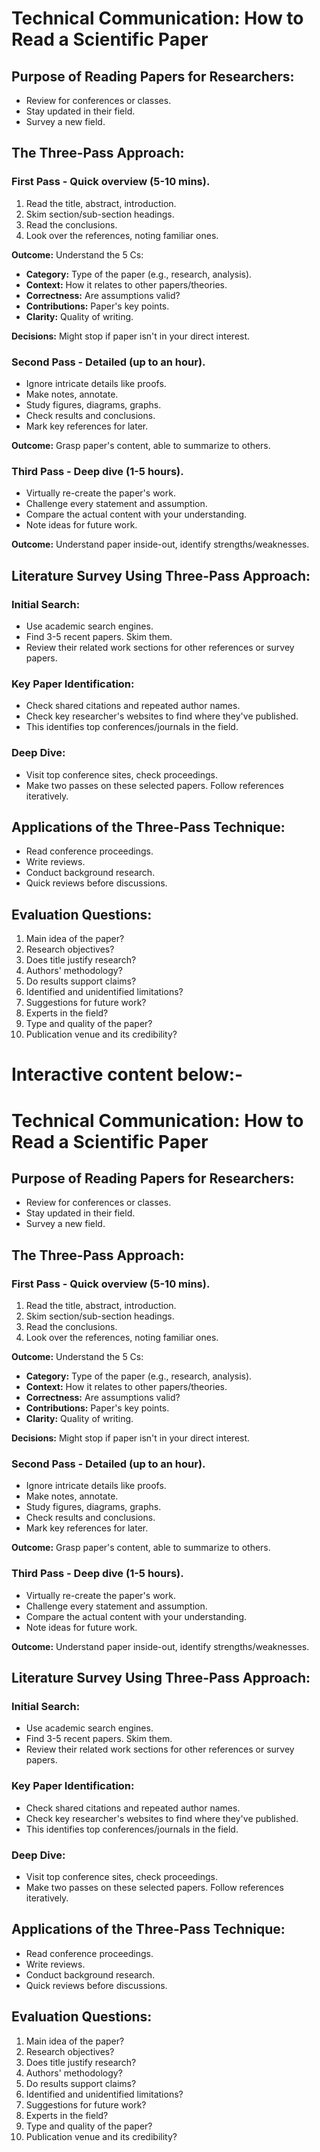# Technical Communication: How to Read a Scientific Paper

## Purpose of Reading Papers for Researchers:

- Review for conferences or classes.
- Stay updated in their field.
- Survey a new field.

## The Three-Pass Approach:

### First Pass - Quick overview (5-10 mins).

1. Read the title, abstract, introduction.
2. Skim section/sub-section headings.
3. Read the conclusions.
4. Look over the references, noting familiar ones.

**Outcome:** Understand the 5 Cs:

- **Category:** Type of the paper (e.g., research, analysis).
- **Context:** How it relates to other papers/theories.
- **Correctness:** Are assumptions valid?
- **Contributions:** Paper's key points.
- **Clarity:** Quality of writing.

**Decisions:** Might stop if paper isn't in your direct interest.

### Second Pass - Detailed (up to an hour).

- Ignore intricate details like proofs.
- Make notes, annotate.
- Study figures, diagrams, graphs.
- Check results and conclusions.
- Mark key references for later.

**Outcome:** Grasp paper's content, able to summarize to others.

### Third Pass - Deep dive (1-5 hours).

- Virtually re-create the paper's work.
- Challenge every statement and assumption.
- Compare the actual content with your understanding.
- Note ideas for future work.

**Outcome:** Understand paper inside-out, identify strengths/weaknesses.

## Literature Survey Using Three-Pass Approach:

### Initial Search:

- Use academic search engines.
- Find 3-5 recent papers. Skim them.
- Review their related work sections for other references or survey papers.

### Key Paper Identification:

- Check shared citations and repeated author names.
- Check key researcher's websites to find where they've published.
- This identifies top conferences/journals in the field.

### Deep Dive:

- Visit top conference sites, check proceedings.
- Make two passes on these selected papers. Follow references iteratively.

## Applications of the Three-Pass Technique:

- Read conference proceedings.
- Write reviews.
- Conduct background research.
- Quick reviews before discussions.

## Evaluation Questions:

1. Main idea of the paper?
2. Research objectives?
3. Does title justify research?
4. Authors' methodology?
5. Do results support claims?
6. Identified and unidentified limitations?
7. Suggestions for future work?
8. Experts in the field?
9. Type and quality of the paper?
10. Publication venue and its credibility?


# Interactive content below:-

# Technical Communication: How to Read a Scientific Paper

## Purpose of Reading Papers for Researchers:

- Review for conferences or classes.
- Stay updated in their field.
- Survey a new field.

## The Three-Pass Approach:

### First Pass - Quick overview (5-10 mins).

1. Read the title, abstract, introduction.
2. Skim section/sub-section headings.
3. Read the conclusions.
4. Look over the references, noting familiar ones.

**Outcome:** Understand the 5 Cs:

- **Category:** Type of the paper (e.g., research, analysis).
- **Context:** How it relates to other papers/theories.
- **Correctness:** Are assumptions valid?
- **Contributions:** Paper's key points.
- **Clarity:** Quality of writing.

**Decisions:** Might stop if paper isn't in your direct interest.

### Second Pass - Detailed (up to an hour).

- Ignore intricate details like proofs.
- Make notes, annotate.
- Study figures, diagrams, graphs.
- Check results and conclusions.
- Mark key references for later.

**Outcome:** Grasp paper's content, able to summarize to others.

### Third Pass - Deep dive (1-5 hours).

- Virtually re-create the paper's work.
- Challenge every statement and assumption.
- Compare the actual content with your understanding.
- Note ideas for future work.

**Outcome:** Understand paper inside-out, identify strengths/weaknesses.

## Literature Survey Using Three-Pass Approach:

### Initial Search:

- Use academic search engines.
- Find 3-5 recent papers. Skim them.
- Review their related work sections for other references or survey papers.

### Key Paper Identification:

- Check shared citations and repeated author names.
- Check key researcher's websites to find where they've published.
- This identifies top conferences/journals in the field.

### Deep Dive:

- Visit top conference sites, check proceedings.
- Make two passes on these selected papers. Follow references iteratively.

## Applications of the Three-Pass Technique:

- Read conference proceedings.
- Write reviews.
- Conduct background research.
- Quick reviews before discussions.

## Evaluation Questions:

1. Main idea of the paper?
2. Research objectives?
3. Does title justify research?
4. Authors' methodology?
5. Do results support claims?
6. Identified and unidentified limitations?
7. Suggestions for future work?
8. Experts in the field?
9. Type and quality of the paper?
10. Publication venue and its credibility?

